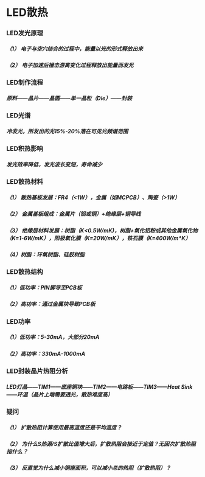 # LED散热
### LED发光原理
##### （1） 电子与空穴结合的过程中，能量以光的形式释放出来
##### （2） 电子加速后撞击游离变化过程释放出能量而发光
### LED制作流程
##### 原料——晶片——晶圆——单一晶粒（Die）——封装
### LED光谱
##### 冷发光，所发出的光15%-20%落在可见光频谱范围
### LED积热影响
##### 发光效率降低，发光波长变短，寿命减少
### LED散热材料
##### （1） 散热基板发展：FR4（<1W），金属（如MCPCB）、陶瓷（>1W）
##### （2） 金属基板组成：金属片（铝或铜）+绝缘层+铜导线
##### （3） 绝缘层材料发展：树脂（K<0.5W/mK)，树脂+氧化铝粉或其他金属氧化物（K=1-6W/mK），阳极氧化膜（K=20W/mK），铁石膜（K=400W/m*K）
##### （4）树脂：环氧树脂、硅胶树脂
### LED散热结构
##### （1）低功率：PIN脚导至PCB板
##### （2）高功率：通过金属块导致PCB板
### LED功率
##### （1）低功率：5-30mA，大部分20mA
##### （2）高功率：330mA-1000mA
### LED封装晶片热阻分析
##### LED灯晶——TIM1——底座铜块——TIM2——电路板——TIM3——Heat Sink——环温（晶片上端需要透光，散热难度高）
### 疑问
##### （1） 扩散热阻计算使用最高温度还是平均温度？
##### （2） 为什么S热源/S扩散比值增大后，扩散热阻会接近于定值？无因次扩散热阻指什么？
##### （3） 反直觉为什么减小铜座面积，可以减小总的热阻（扩散热阻）？

